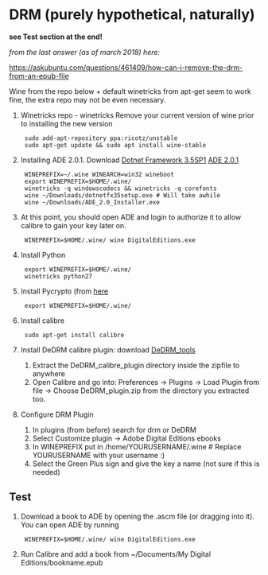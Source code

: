 # DRM (purely hypothetical, naturally)

**see Test section at the end!**

_from the last answer (as of march 2018) here:_

https://askubuntu.com/questions/461409/how-can-i-remove-the-drm-from-an-epub-file

Wine from the repo below + default winetricks from apt-get seem to work fine, the extra repo may not be even necessary.

1. Winetricks repo - winetricks
Remove your current version of wine prior to installing the new version

        sudo add-apt-repository ppa:ricotz/unstable
        sudo apt-get update && sudo apt install wine-stable
 
2. Installing ADE 2.0.1. Download
[Dotnet Framework 3.5SP1](https://www.microsoft.com/en-us/download/details.aspx?id=22)
[ADE 2.0.1](http://www.adobe.com/support/digitaleditions/downloads.html)

        WINEPREFIX=~/.wine WINEARCH=win32 wineboot
        export WINEPREFIX=$HOME/.wine/
        winetricks -q windowscodecs && winetricks -q corefonts
        wine ~/Downloads/dotnetfx35setup.exe # Will take awhile
        wine ~/Downloads/ADE_2.0_Installer.exe

3. At this point, you should open ADE and login to authorize it to allow calibre to gain your key later on.

        WINEPREFIX=$HOME/.wine/ wine DigitalEditions.exe

4. Install Python

        export WINEPREFIX=$HOME/.wine/
        winetricks python27
        
5. Install Pycrypto (from [here](http://www.voidspace.org.uk/python/modules.shtml#pycrypto)

        export WINEPREFIX=$HOME/.wine/

6. Install calibre

        sudo apt-get install calibre

7. Install DeDRM calibre plugin: download [DeDRM_tools](https://github.com/apprenticeharper/DeDRM_tools/releases)
   1. Extract the DeDRM_calibre_plugin directory inside the zipfile to anywhere
   2. Open Calibre and go into: Preferences -> Plugins -> Load Plugin from file -> Choose DeDRM_plugin.zip from the directory you extracted too.
   
8. Configure DRM Plugin
   1. In plugins (from before) search for drm or DeDRM
   2. Select Customize plugin -> Adobe Digital Editions ebooks
   3. In WINEPREFIX put in /home/YOURUSERNAME/.wine # Replace YOURUSERNAME with your username :)
   4. Select the Green Plus sign and give the key a name (not sure if this is needed)

## Test
1. Download a book to ADE by opening the .ascm file (or dragging into it). You can open ADE by running 
        
        WINEPREFIX=$HOME/.wine/ wine DigitalEditions.exe

2. Run Calibre and add a book from ~/Documents/My Digital Editions/bookname.epub

